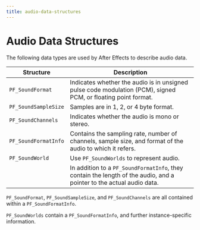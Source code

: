 ```yaml
---
title: audio-data-structures
---
```

# Audio Data Structures

The following data types are used by After Effects to describe audio data.

| Structure | Description |
|---|---|
| `PF_SoundFormat` | Indicates whether the audio is in unsigned pulse code modulation (PCM), signed PCM, or floating point format. |
| `PF_SoundSampleSize` | Samples are in 1, 2, or 4 byte format. |
| `PF_SoundChannels` | Indicates whether the audio is mono or stereo. |
| `PF_SoundFormatInfo` | Contains the sampling rate, number of channels, sample size, and format of the audio to which it refers. |
| `PF_SoundWorld` | Use `PF_SoundWorlds` to represent audio. |
| | In addition to a `PF_SoundFormatInfo`, they contain the length of the audio, and a pointer to the actual audio data. |

`PF_SoundFormat`, `PF_SoundSampleSize`, and `PF_SoundChannels` are all contained within a `PF_SoundFormatInfo`.

`PF_SoundWorlds` contain a `PF_SoundFormatInfo`, and further instance-specific information.
